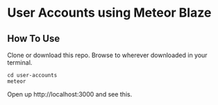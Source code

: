 # User Accounts using Meteor Blaze


## How To Use

Clone or download this repo. Browse to wherever downloaded in your terminal.

```
cd user-accounts
meteor
```

Open up http://localhost:3000 and see this.
